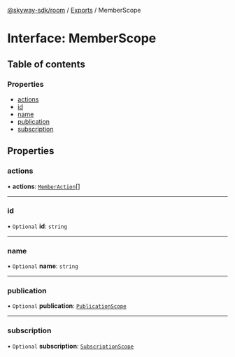 [@skyway-sdk/room](../README.md) / [Exports](../modules.md) / MemberScope

# Interface: MemberScope

## Table of contents

### Properties

- [actions](MemberScope.md#actions)
- [id](MemberScope.md#id)
- [name](MemberScope.md#name)
- [publication](MemberScope.md#publication)
- [subscription](MemberScope.md#subscription)

## Properties

### actions

• **actions**: [`MemberAction`](../modules.md#memberaction)[]

___

### id

• `Optional` **id**: `string`

___

### name

• `Optional` **name**: `string`

___

### publication

• `Optional` **publication**: [`PublicationScope`](PublicationScope.md)

___

### subscription

• `Optional` **subscription**: [`SubscriptionScope`](SubscriptionScope.md)
